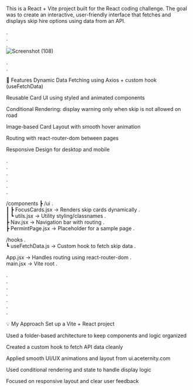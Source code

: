 This is a React + Vite project built for the React coding challenge. The goal was to create an interactive, user-friendly interface that fetches and displays skip hire options using data from an API.

.<br>
.<br>
.<br>
![Screenshot (108)](https://github.com/user-attachments/assets/d68a314c-bb90-4aa4-8c97-aacdfdd604a2)


.<br>
.<br>

🚀 Features
Dynamic Data Fetching using Axios + custom hook (useFetchData)

Reusable Card UI using styled and animated components

Conditional Rendering: display warning only when skip is not allowed on road

Image-based Card Layout with smooth hover animation

Routing with react-router-dom between pages

Responsive Design for desktop and mobile

.<br>
.<br>
.<br>
.<br>
.<br>
.<br>

/components
 ┣ /ui .<br>
 ┃ ┣ FocusCards.jsx     → Renders skip cards dynamically .<br>
 ┃ ┗ utils.jsx          → Utility styling/classnames .<br>
 ┣ Nav.jsx              → Navigation bar with routing .<br>
 ┣ PermintPage.jsx      → Placeholder for a sample page .<br>

/hooks .<br>
 ┗ useFetchData.js      → Custom hook to fetch skip data .<br>

App.jsx                 → Handles routing using react-router-dom .<br>
main.jsx                → Vite root .<br>


.<br>
.<br>
.<br>
.<br>
.<br>
.<br>
.<br>



💡 My Approach
Set up a Vite + React project

Used a folder-based architecture to keep components and logic organized

Created a custom hook to fetch API data cleanly

Applied smooth UI/UX animations and layout from ui.aceternity.com

Used conditional rendering and state to handle display logic

Focused on responsive layout and clear user feedback
